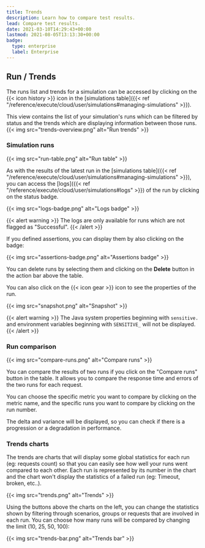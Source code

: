 ```yaml
---
title: Trends
description: Learn how to compare test results.
lead: Compare test results.
date: 2021-03-10T14:29:43+00:00
lastmod: 2021-08-05T13:13:30+00:00
badge:
  type: enterprise
  label: Enterprise
---
```


## Run / Trends

The runs list and trends for a simulation can be accessed by clicking on the {{< icon history >}} icon in the [simulations table]({{< ref "/reference/execute/cloud/user/simulations#managing-simulations" >}}).

This view contains the list of your simulation's runs which can be filtered by status and the trends which are displaying information between those runs.
{{< img src="trends-overview.png" alt="Run trends" >}}

### Simulation runs

{{< img src="run-table.png" alt="Run table" >}}

As with the results of the latest run in the [simulations table]({{< ref "/reference/execute/cloud/user/simulations#managing-simulations" >}}), you
can access the [logs]({{< ref "/reference/execute/cloud/user/simulations#logs" >}}) of the run by clicking on the status badge. 

{{< img src="logs-badge.png" alt="Logs badge" >}}

{{< alert warning >}}
The logs are only available for runs which are not flagged as "Successful".
{{< /alert >}}

If you defined assertions, you can display them by also clicking on the badge:

{{< img src="assertions-badge.png" alt="Assertions badge" >}}

You can delete runs by selecting them and clicking on the **Delete** button in the action bar above the table.

You can also click on the {{< icon gear >}} icon to see the properties of the run. 

{{< img src="snapshot.png" alt="Snapshot" >}}

{{< alert warning >}}
The Java system properties beginning with `sensitive.` and environment variables beginning with `SENSITIVE_` will not be displayed.
{{< /alert >}}

### Run comparison

{{< img src="compare-runs.png" alt="Compare runs" >}}

You can compare the results of two runs if you click on the "Compare runs" button in the table. It allows you to compare the response time and errors of the two runs for each request.

You can choose the specific metric you want to compare by clicking on the metric name, and the specific runs you want to compare by clicking on the run number.

The delta and variance will be displayed, so you can check if there is a progression or a degradation in performance.

### Trends charts

The trends are charts that will display some global statistics for each run (eg: requests count) so that you can easily see how well your runs went compared to each other.
Each run is represented by its number in the chart and the chart won't display the statistics of a failed run (eg: Timeout, broken, etc..).

{{< img src="trends.png" alt="Trends" >}}

Using the buttons above the charts on the left, you can change the statistics shown by filtering through scenarios, groups or requests that are involved in each run.
You can choose how many runs will be compared by changing the limit (10, 25, 50, 100):

{{< img src="trends-bar.png" alt="Trends bar" >}}
